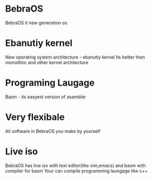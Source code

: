 # BebraOS
BebraOS it new generation os
# Ebanutiy kernel
New operating system architecture - ebanutiy kernel
Its better then monolithic and other kernel architecture
# Programing Laugage
Basm - its easyest version of asambler
# Very flexibale
All software in BebraOS you make by yourself
# Live iso
BebraOS has live iso with text editor(like vim,emacs) and basm with compiler for basm 
Your can compile programming laungage like c++ 
